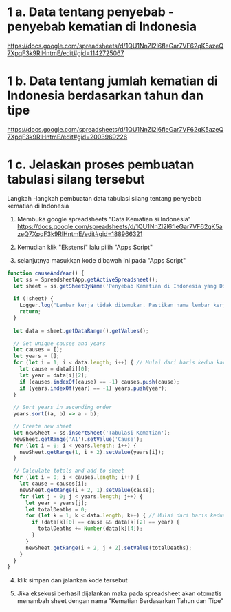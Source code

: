 # 1 a. Data tentang penyebab - penyebab kematian di Indonesia
https://docs.google.com/spreadsheets/d/1QU1NnZl2l6fleGar7VF62qK5azeQ7XpqF3k9RlHntmE/edit#gid=1142725067

# 1 b. Data tentang jumlah kematian di Indonesia berdasarkan tahun dan tipe
https://docs.google.com/spreadsheets/d/1QU1NnZl2l6fleGar7VF62qK5azeQ7XpqF3k9RlHntmE/edit#gid=2003969226

# 1 c. Jelaskan proses pembuatan tabulasi silang tersebut
Langkah -langkah pembuatan data tabulasi silang  tentang penyebab kematian di Indonesia
1. Membuka google spreadsheets "Data Kematian si Indonesia" https://docs.google.com/spreadsheets/d/1QU1NnZl2l6fleGar7VF62qK5azeQ7XpqF3k9RlHntmE/edit#gid=188966321 

2. Kemudian klik "Ekstensi" lalu pilih "Apps Script"

3. selanjutnya masukkan kode dibawah ini pada "Apps Script"
```javascript
function causeAndYear() {
  let ss = SpreadsheetApp.getActiveSpreadsheet();
  let sheet = ss.getSheetByName('Penyebab Kematian di Indonesia yang Dilaporkan - Clean'); // Ganti 'Sheet1' dengan nama lembar kerja yang sesuai
  
  if (!sheet) {
    Logger.log("Lembar kerja tidak ditemukan. Pastikan nama lembar kerja sudah benar.");
    return;
  }
  
  let data = sheet.getDataRange().getValues();

  // Get unique causes and years
  let causes = [];
  let years = [];
  for (let i = 1; i < data.length; i++) { // Mulai dari baris kedua karena ada header di baris pertama
    let cause = data[i][0];
    let year = data[i][2];
    if (causes.indexOf(cause) == -1) causes.push(cause);
    if (years.indexOf(year) == -1) years.push(year);
  }
  
  // Sort years in ascending order
  years.sort((a, b) => a - b);

  // Create new sheet
  let newSheet = ss.insertSheet('Tabulasi Kematian');
  newSheet.getRange('A1').setValue('Cause');
  for (let i = 0; i < years.length; i++) {
    newSheet.getRange(1, i + 2).setValue(years[i]);
  }

  // Calculate totals and add to sheet
  for (let i = 0; i < causes.length; i++) {
    let cause = causes[i];
    newSheet.getRange(i + 2, 1).setValue(cause);
    for (let j = 0; j < years.length; j++) {
      let year = years[j];
      let totalDeaths = 0;
      for (let k = 1; k < data.length; k++) { // Mulai dari baris kedua karena ada header di baris pertama
        if (data[k][0] == cause && data[k][2] == year) {
          totalDeaths += Number(data[k][4]);
        }
      }
      newSheet.getRange(i + 2, j + 2).setValue(totalDeaths);
    }
  }
}
```

4. klik simpan dan jalankan kode tersebut

5. Jika eksekusi berhasil dijalankan maka pada spreadsheet akan otomatis menambah sheet dengan nama "Kematian Berdasarkan Tahun dan Tipe"

